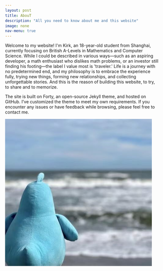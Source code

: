 ```yaml
---
layout: post
title: AbouT
description: "All you need to know about me and this website"
image: none
nav-menu: true
---
```


Welcome to my website! I'm Kirk, an 18-year-old student from Shanghai, currently focusing on British A-Levels in Mathematics and Computer Science. While I could be described in various ways—such as an aspiring developer, a math enthusiast who dislikes math problems, or an investor still finding his footing—the label I value most is 'traveler.' Life is a journey with no predetermined end, and my philosophy is to embrace the experience fully, trying new things, forming new relationships, and collecting unforgettable stories. And this is the reason of building this website, to try, to share and to memorize.

The site is built on Forty, an open-source Jekyll theme, and hosted on GitHub. I've customized the theme to meet my own requirements. If you encounter any issues or have feedback while browsing, please feel free to contact me.

![Self-Portrait](assets/images/pic01.jpg)

